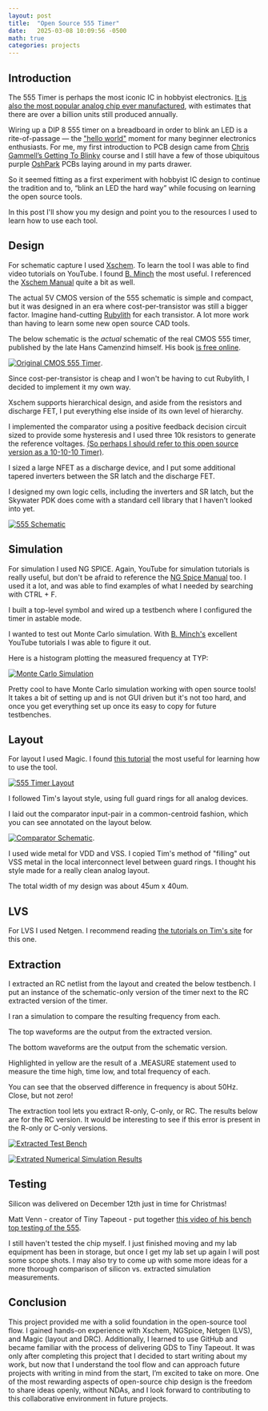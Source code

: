 ```yaml
---
layout: post
title:  "Open Source 555 Timer"
date:   2025-03-08 10:09:56 -0500
math: true
categories: projects 
---
```

## Introduction ##

The 555 Timer is perhaps the most iconic IC in hobbyist electronics. [It is also the most popular analog chip ever manufactured](https://en.wikipedia.org/wiki/555_timer_IC), with estimates that there are over a billion units still produced annually.

Wiring up a DIP 8 555 timer on a breadboard in order to blink an LED is a rite-of-passage     — the ["hello world"]( https://en.wikipedia.org/wiki/%22Hello,_World!%22_program) moment for many beginner electronics enthusiasts. For me, my first introduction to PCB design came from [Chris Gammell’s Getting To Blinky](https://contextualelectronics.com/lessons/introduction-to-gtb-5-0/) course and I still have a few of those ubiquitous purple [OshPark]( https://oshpark.com/) PCBs laying around in my parts drawer.

So it seemed fitting as a first experiment with hobbyist IC design to continue the tradition and to, “blink an LED the hard way” while focusing on learning the open source tools. 

In this post I'll show you my design and point you to the resources I used to learn how to use each tool.

## Design ##

For schematic capture I used [Xschem](https://sourceforge.net/projects/xschem/). To learn the tool I was able to find video tutorials on YouTube. I found [B. Minch](https://www.youtube.com/watch?v=BpPP2hE_eK8) the most useful. I referenced the [Xschem Manual](https://xschem.sourceforge.io/stefan/xschem_man/xschem_man.html) quite a bit as well.

The actual 5V CMOS version of the 555 schematic is simple and compact, but it was designed in an era where cost-per-transistor was still a bigger factor. Imagine hand-cutting [Rubylith](https://en.wikipedia.org/wiki/Rubylith) for each transistor. A lot more work than having to learn some new open source CAD tools.

The below schematic is the *actual* schematic of the real CMOS 555 timer, published by the late Hans Camenzind himself. His book [is free online](http://www.designinganalogchips.com/).

[![Original CMOS 555 Timer](https://github.com/vincentfusco/tt06_555/blob/main/docs/555_cmos.PNG?raw=true)](https://github.com/vincentfusco/tt06_555/blob/main/docs/555_cmos.PNG?raw=true).

Since cost-per-transistor is cheap and I won't be having to cut Rubylith, I decided to implement it my own way. 

Xschem supports hierarchical design, and aside from the resistors and discharge FET, I put everything else inside of its own level of hierarchy. 

I implemented the comparator using a positive feedback decision circuit sized to provide some hysteresis and I used three 10k resistors to generate the reference voltages. [(So perhaps I should refer to this open source version as a 10-10-10 Timer)](https://www.electronicdesign.com/technologies/analog/article/21252714/electronic-design-the-origin-explanation-and-applications-of-triple-five-timers).

I sized a large NFET as a discharge device, and I put some additional tapered inverters between the SR latch and the discharge FET.

I designed my own logic cells, including the inverters and SR latch, but the Skywater PDK does come with a standard cell library that I haven't looked into yet.

[![555 Schematic](https://github.com/vincentfusco/tt06_555/blob/main/docs/timer_core_schematic.PNG?raw=true)](https://github.com/vincentfusco/tt06_555/blob/main/docs/timer_core_schematic.PNG?raw=true)

## Simulation ##

For simulation I used NG SPICE. Again, YouTube for simulation tutorials is really useful, but don't be afraid to reference the [NG Spice Manual](https://ngspice.sourceforge.io/docs/ngspice-manual.pdf) too. I used it a lot, and was able to find examples of what I needed by searching with CTRL + F.

I built a top-level symbol and wired up a testbench where I configured the timer in astable mode. 

I wanted to test out Monte Carlo simulation. With [B. Minch's](https://www.youtube.com/watch?v=fGxs2TnDgrU) excellent YouTube tutorials I was able to figure it out.

Here is a histogram plotting the measured frequency at TYP:

[![Monte Carlo Simulation](https://github.com/vincentfusco/tt06_555/blob/main/docs/timer_core_mc_results.png?raw=true)](https://github.com/vincentfusco/tt06_555/blob/main/docs/timer_core_mc_results.png?raw=true)

Pretty cool to have Monte Carlo simulation working with open source tools! It takes a bit of setting up and is not GUI driven but it's not too hard, and once you get everything set up once its easy to copy for future testbenches.

## Layout ##

For layout I used Magic. I found [this tutorial](https://www.youtube.com/watch?v=XvBpqKwzrFY) the most useful for learning how to use the tool.

[![555 Timer Layout](https://github.com/vincentfusco/tt06_555/blob/main/docs/555_layout.png?raw=true)](https://github.com/vincentfusco/tt06_555/blob/main/docs/555_layout.png?raw=true)

I followed Tim's layout style, using full guard rings for all analog devices. 

I laid out the comparator input-pair in a common-centroid fashion, which you can see annotated on the layout below.

[![Comparator Schematic](https://github.com/vincentfusco/tt06_555/blob/main/docs/comp_p_schem_vs_layout.PNG?raw=true)](https://github.com/vincentfusco/tt06_555/blob/main/docs/comp_p_schem_vs_layout.PNG?raw=true).

I used wide metal for VDD and VSS. I copied Tim's method of "filling" out VSS metal in the local interconnect level between guard rings. I thought his style made for a really clean analog layout.

The total width of my design was about 45um x 40um.

## LVS ##

For LVS I used Netgen. I recommend reading [the tutorials on Tim's site](https://opencircuitdesign.com/netgen/) for this one.

## Extraction ##

I extracted an RC netlist from the layout and created the below testbench. I put an instance of the schematic-only version of the timer next to the RC extracted version of the timer.

I ran a simulation to compare the resulting frequency from each.

The top waveforms are the output from the extracted version. 

The bottom waveforms are the output from the schematic version.

Highlighted in yellow are the result of a .MEASURE statement used to measure the time high, time low, and total frequency of each.

You can see that the observed difference in frequency is about 50Hz. Close, but not zero!

The extraction tool lets you extract R-only, C-only, or RC. The results below are for the RC version. It would be interesting to see if this error is present in the R-only or C-only versions.

[![Extracted Test Bench](https://github.com/vincentfusco/tt06_555/blob/main/docs/tb_tt_um_vaf_555_timer_astable_schematic.PNG?raw=true)](https://github.com/vincentfusco/tt06_555/blob/main/docs/tb_tt_um_vaf_555_timer_astable_schematic.PNG?raw=true)

[![Extrated Numerical Simulation Results](https://github.com/vincentfusco/tt06_555/blob/main/docs/tb_tt_um_vaf_555_timer_astable_results.png?raw=true)](https://github.com/vincentfusco/tt06_555/blob/main/docs/tb_tt_um_vaf_555_timer_astable_results.png?raw=true)

## Testing ##

Silicon was delivered on December 12th just in time for Christmas!

Matt Venn - creator of Tiny Tapeout - put together [this video of his bench top testing of the 555](https://www.linkedin.com/posts/matt-venn_asic-tinytapeout-opensourcesiliconstream-activity-7293652281994964992-QAga?utm_source=share&utm_medium=member_desktop&rcm=ACoAAA1Ud1sBSTgYI5kdaUC5rC26cc-DA3BvHL4).

I still haven't tested the chip myself. I just finished moving and my lab equipment has been in storage, but once I get my lab set up again I will post some scope shots. I may also try to come up with some more ideas for a more thorough comparison of silicon vs. extracted simulation measurements.

## Conclusion ##

This project provided me with a solid foundation in the open-source tool flow. I gained hands-on experience with Xschem, NGSpice, Netgen (LVS), and Magic (layout and DRC). Additionally, I learned to use GitHub and became familiar with the process of delivering GDS to Tiny Tapeout. It was only after completing this project that I decided to start writing about my work, but now that I understand the tool flow and can approach future projects with writing in mind from the start, I’m excited to take on more. One of the most rewarding aspects of open-source chip design is the freedom to share ideas openly, without NDAs, and I look forward to contributing to this collaborative environment in future projects.
